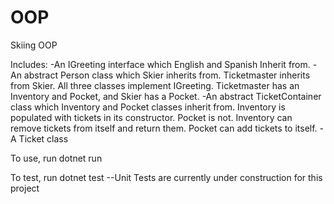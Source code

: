 # OOP
Skiing OOP

Includes: 
-An IGreeting interface which English and Spanish Inherit from. 
-An abstract Person class which Skier inherits from. Ticketmaster inherits 
from Skier. All three classes implement IGreeting. Ticketmaster has
an Inventory and Pocket, and Skier has a Pocket.
-An abstract TicketContainer class which Inventory and Pocket classes
inherit from. Inventory is populated with tickets in its constructor. Pocket
is not. Inventory can remove tickets from itself and return them. Pocket
can add tickets to itself. 
-A Ticket class

To use, run 
dotnet run

To test, run
dotnet test
--Unit Tests are currently under construction for this project 

